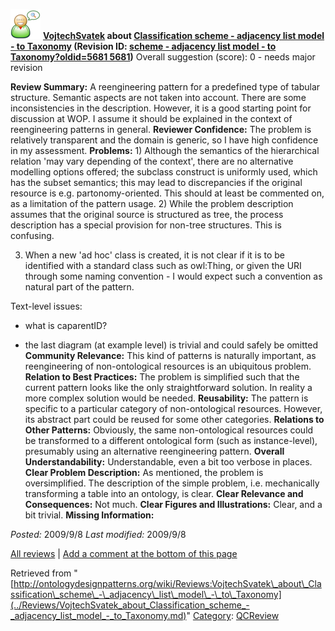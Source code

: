 [![](../images/thumb/2/29/Reviewer.png/48px-Reviewer.png)](../Image/Reviewer.png.md "Reviewer.png")
__[VojtechSvatek](../User/VojtechSvatek.md "User:VojtechSvatek") about [Classification scheme - adjacency list model - to Taxonomy](../Submissions/Classification_scheme_-_adjacency_list_model_-_to_Taxonomy.md "Submissions:Classification scheme - adjacency list model - to Taxonomy") (Revision ID: [scheme - adjacency list model - to Taxonomy?oldid=5681 5681](../Submissions/Classification.md "http://ontologydesignpatterns.org/wiki/Submissions:Classification"))__
Overall suggestion (score): 0 - needs major revision




 __Review Summary:__ A reengineering pattern for a predefined type of tabular structure. Semantic aspects are not taken into account. There are some inconsistencies in the description. 
However, it is a good starting point for discussion at WOP. I assume it should be explained in the context of reengineering patterns in general.
__Reviewer Confidence:__ The problem is relatively transparent and the domain is generic, so I have high confidence in my assessment.
__Problems:__ 1) Although the semantics of the hierarchical relation 'may vary depending of the context', there are no alternative modelling options offered; the subclass construct is uniformly used, which has the subset semantics; this may lead to discrepancies if the original resource is e.g. partonomy-oriented. This should at least be commented on, as a limitation of the pattern usage.
2) While the problem description assumes that the original source is structured as tree, the process description has a special provision for non-tree structures. This is confusing.


3) When a new 'ad hoc' class is created, it is not clear if it is to be identified with a standard class such as owl:Thing, or given the URI through some naming convention - I would expect such a convention as natural part of the pattern.


Text-level issues:
- what is caparentID?



- the last diagram (at example level) is trivial and could safely be omitted
__Community Relevance:__ This kind of patterns is naturally important, as reengineering of non-ontological resources is an ubiquitous problem.
__Relation to Best Practices:__ The problem is simplified such that the current pattern looks like the only straightforward solution. In reality a more complex solution would be needed.
__Reusability:__ The pattern is specific to a particular category of non-ontological resources. However, its abstract part could be reused for some other categories.
__Relations to Other Patterns:__ Obviously, the same non-ontological resources could be transformed to a different ontological form (such as instance-level), presumably using an alternative reengineering pattern.
__Overall Understandability:__ Understandable, even a bit too verbose in places.
__Clear Problem Description:__ As mentioned, the problem is oversimplified. The description of the simple problem, i.e. mechanically transforming a table into an ontology, is clear.
__Clear Relevance and Consequences:__ Not much.
__Clear Figures and Illustrations:__ Clear, and a bit trivial.
__Missing Information:__ 

_Posted:_ 2009/9/8 _Last modified:_ 2009/9/8



[All reviews](../Reviews/Main.md "Reviews:Main") | [Add a comment at the bottom of this page](index.php@title=Odp%253AAdd_comment&target=../Reviews/VojtechSvatek_about_Classification_scheme_-_adjacency_list_model_-_to_Taxonomy.md#New_comment "http://ontologydesignpatterns.org/wiki/index.php?title=Odp:Add_comment&target=Reviews:VojtechSvatek_about_Classification_scheme_-_adjacency_list_model_-_to_Taxonomy#New_comment")


Retrieved from "[http://ontologydesignpatterns.org/wiki/Reviews:VojtechSvatek\_about\_Classification\_scheme\_-\_adjacency\_list\_model\_-\_to\_Taxonomy](../Reviews/VojtechSvatek_about_Classification_scheme_-_adjacency_list_model_-_to_Taxonomy.md)"
 [Category](http://ontologydesignpatterns.org/wiki/Special:Categories "Special:Categories"): [QCReview](../Category/QCReview.md "Category:QCReview")